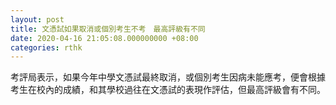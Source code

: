 ```yaml
---
layout: post
title: 文憑試如果取消或個別考生不考　最高評級有不同
date: 2020-04-16 21:05:08.000000000 +08:00
categories: rthk
---
```


考評局表示，如果今年中學文憑試最終取消，或個別考生因病未能應考，便會根據考生在校內的成績，和其學校過往在文憑試的表現作評估，但最高評級會有不同。
